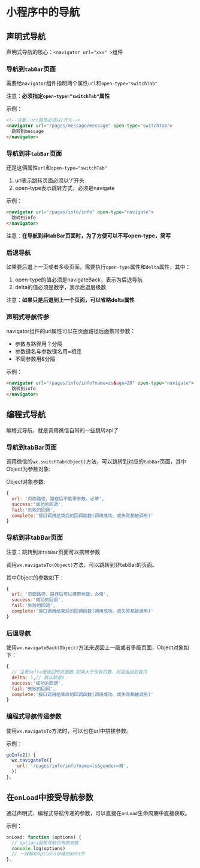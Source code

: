 # 小程序中的导航

## 声明式导航

声明式导航的核心：`<navigator url="xxx" >`组件



### 导航到`tabBar`页面

需要给`navigator`组件指明两个属性`url`和`open-type="switchTab"`

注意：**必须指定`open-type="switchTab"`属性**

示例：

```html
<!--注意：url属性必须以/开头-->
<navigator url="/pages/message/message" open-type="switchTab">
  跳转到message
</navigator>
```



### 导航到非`tabBar`页面

还是这俩属性`url`和`open-type="switchTab"`

1. url表示跳转页面必须以'/'开头
2. open-type表示跳转方式，必须是navigate

示例：

```html
<navigator url="/pages/info/info" open-type="navigate">
  跳转到info
</navigator>
```

注意：**在导航到非tabBar页面时，为了方便可以不写open-type，简写**



### 后退导航

如果要后退上一页或者多级页面，需要执行`open-type`属性和`delta`属性，其中：

1. open-type的值必须是navigateBack，表示为后退导航
2. delta的值必须是数字，表示后退层级数

注意：**如果只是后退到上一个页面，可以省略delta属性**



### 声明式导航传参

navigator组件的url属性可以在页面路径后面携带参数：

* 参数与路径用？分隔
* 参数键名与参数键名用=相连
* 不同参数用&分隔

示例：

```html
<navigator url="/pages/info/info?name=zs&age=20" open-type="navigate">
  跳转到info
</navigator>
```





## 编程式导航

编程式导航，就是调用微信自带的一些跳转api了

### 导航到tabBar页面

调用微信的`wx.switchTab(Object)`方法，可以跳转到对应的`tabBar`页面，其中Object为参数对象:

Object对象参数:

```js
{
  url: '页面路径，路径后不能带参数，必填',
  success:'成功的回调',
  fail:'失败的回调',
  complete:'接口调用结束后的回调函数(调用成功、或失败都被调用)'
}
```





### 导航到非tabBar页面

注意：跳转到`非tabBar`页面可以携带参数

调用`wx.navigateTo(Object)`方法，可以跳转到非tabBar的页面。

其中Object的参数如下：

```js
{
  url: '页面路径，路径后可以携带参数，必填',
  success:'成功的回调',
  fail:'失败的回调',
  complete:'接口调用结束后的回调函数(调用成功、或失败都被调用)'
}
```





### 后退导航

使用`wx.navigateBack(Object)`方法来返回上一级或者多级页面，Object对象如下：

```js
{
  // 注意delta是返回的页面数,如果大于现有页数，则会返回到首页
  delta: 1,// 默认就是1
  success:'成功的回调',
  fail:'失败的回调',
  complete:'接口调用结束后的回调函数(调用成功、或失败都被调用)'
}
```





### 编程式导航传递参数

使用`wx.navigateTo`方法时，可以也在url中拼接参数。

示例：

```js
goInfo2() {
  wx.navigateTo({
    url: '/pages/info/info?name=ls&gender=男',
  })
},
```





## 在`onLoad`中接受导航参数

通过声明式、编程式导航传递的参数，可以直接在`onLoad`生命周期中直接获取。

示例：

```js
onLoad: function (options) {
  // options就是导航也带的参数
  console.log(options)
  // 一般都将options存储到data中
},
```

